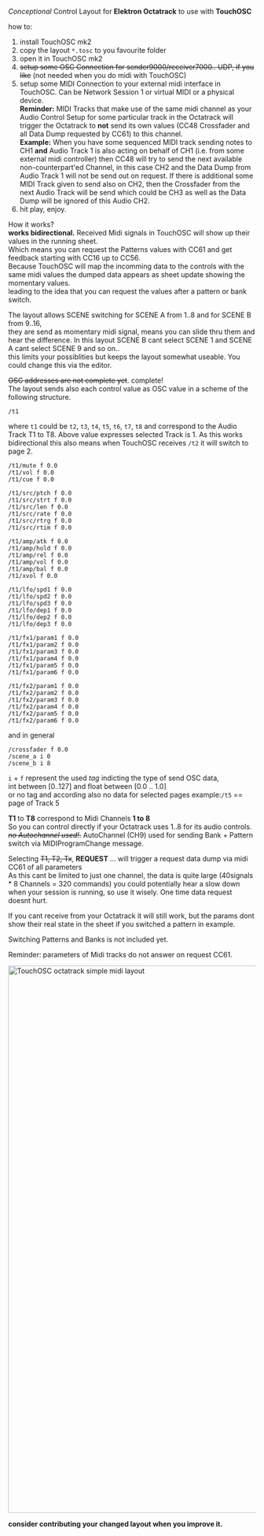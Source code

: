 *Conceptional* Control Layout for **Elektron Octatrack** to use with **TouchOSC**

how to:

1) install TouchOSC mk2
2) copy the layout `*.tosc` to you favourite folder
3) open it in TouchOSC mk2
4) ~~setup some OSC Connection for sender9000/receiver7000.. UDP, if you like~~ (not needed when you do midi with TouchOSC)
5) setup some MIDI Connection to your external midi interface in TouchOSC. Can be Network Session 1 or virtual MIDI or a physical device.
   <br>**Reminder:** MIDI Tracks that make use of the same midi channel as your Audio Control Setup for some particular track in the Octatrack will trigger the Octatrack to **not** send its own values (CC48 Crossfader and all Data Dump requested by CC61) to this channel. 
   <br>**Example:** When you have some sequenced MIDI track sending notes to CH1 **and** Audio Track 1 is also acting on behalf of CH1 (i.e. from some external midi controller) then CC48 will try to send the next available non-counterpart'ed Channel, in this case CH2 and the Data Dump from Audio Track 1 will not be send out on request. If there is additional some MIDI Track given to send also on CH2, then the Crossfader from the next Audio Track will be send which could be CH3 as well as the Data Dump will be ignored of this Audio CH2. 
7) hit play, enjoy.

How it works?<br>
**works bidirectional.** Received Midi signals in TouchOSC will show up their values in the running sheet.<br>
Which means you can request the Patterns values with CC61 and get feedback starting with CC16 up to CC56.<br>
Because TouchOSC will map the incomming data to the controls with the same midi values the dumped data appears as sheet update showing the momentary values.<br>
leading to the idea that you can request the values after a pattern or bank switch.

The layout allows SCENE switching for SCENE A from 1..8 and for SCENE B from 9..16, <br>
they are send as momentary midi signal, means you can slide thru them and hear the difference.
In this layout SCENE B cant select SCENE 1 and SCENE A cant select SCENE 9 and so on.. <br>
this limits your possiblities but keeps the layout somewhat useable. You could change this via the editor.

~~OSC addresses are not complete yet~~. complete!<br>
The layout sends also each control value as OSC value in a scheme of the following structure.
```
/t1
```
where `t1` could be `t2`, `t3`, `t4`, `t5`, `t6`, `t7`, `t8` and correspond to the Audio Track T1 to T8.
Above value expresses selected Track is 1. As this works bidirectional this also means when TouchOSC receives `/t2` it will switch to page 2.

```
/t1/mute f 0.0
/t1/vol f 0.0
/t1/cue f 0.0

/t1/src/ptch f 0.0
/t1/src/strt f 0.0
/t1/src/len f 0.0
/t1/src/rate f 0.0
/t1/src/rtrg f 0.0
/t1/src/rtim f 0.0

/t1/amp/atk f 0.0
/t1/amp/hold f 0.0
/t1/amp/rel f 0.0
/t1/amp/vol f 0.0
/t1/amp/bal f 0.0
/t1/xvol f 0.0

/t1/lfo/spd1 f 0.0
/t1/lfo/spd2 f 0.0
/t1/lfo/spd3 f 0.0
/t1/lfo/dep1 f 0.0
/t1/lfo/dep2 f 0.0
/t1/lfo/dep3 f 0.0

/t1/fx1/param1 f 0.0
/t1/fx1/param2 f 0.0
/t1/fx1/param3 f 0.0
/t1/fx1/param4 f 0.0
/t1/fx1/param5 f 0.0
/t1/fx1/param6 f 0.0

/t1/fx2/param1 f 0.0
/t1/fx2/param2 f 0.0
/t1/fx2/param3 f 0.0
/t1/fx2/param4 f 0.0
/t1/fx2/param5 f 0.0
/t1/fx2/param6 f 0.0
```


and in general
```
/crossfader f 0.0
/scene_a i 0
/scene_b i 8
```
`i` + `f` represent the used *tag* indicting the type of send OSC data, <br>
int between [0..127] and float between [0.0 .. 1.0] <br>
or no tag and according also no data for selected pages 
example:`/t5` == page of Track 5

**T1** to **T8** correspond to Midi Channels **1 to 8**<br>
So you can control directly if your Octatrack uses 1..8 for its audio controls.<br>
~~*no Autochannel used!*.~~ AutoChannel (CH9) used for sending Bank + Pattern switch via MIDIProgramChange message.

Selecting ~~T1, T2, Tx~~, **REQUEST** ... will trigger a request data dump via midi CC61 of all parameters<br>
As this cant be limited to just one channel, the data is quite large (40signals * 8 Channels = 320 commands) you could potentially hear a slow down when your session is running, so use it wisely. One time data request doesnt hurt.

If you cant receive from your Octatrack it will still work, but the params dont show their real state in the sheet if you switched a pattern in example.<br>

Switching Patterns and Banks is not included yet.

Reminder: parameters of Midi tracks do not answer on request CC61.

<img width="1112" alt="TouchOSC octatrack simple midi layout" src="https://user-images.githubusercontent.com/1221499/147226249-26405c56-8e27-4fda-8be6-fe18f6a93d5b.png">

**consider contributing your changed layout when you improve it.**
